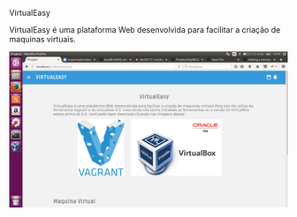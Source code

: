 VirtualEasy

VirtualEasy é uma plataforma Web desenvolvida para facilitar a criação de maquinas virtuais.

![tela de login](veasy1.png)
